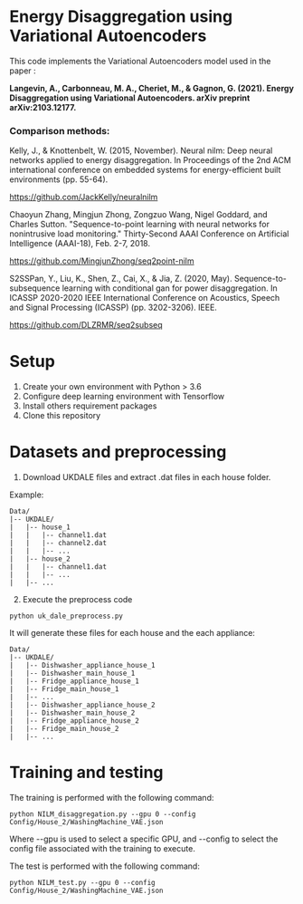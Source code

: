 # Energy Disaggregation using Variational Autoencoders
This code implements the Variational Autoencoders model used in the paper : 

**Langevin, A., Carbonneau, M. A., Cheriet, M., & Gagnon, G. (2021). Energy Disaggregation using Variational Autoencoders. arXiv preprint arXiv:2103.12177.**

### Comparison methods:

Kelly, J., & Knottenbelt, W. (2015, November). Neural nilm: Deep neural networks applied to energy disaggregation. In Proceedings of the 2nd ACM international conference on embedded systems for energy-efficient built environments (pp. 55-64).

https://github.com/JackKelly/neuralnilm

Chaoyun Zhang, Mingjun Zhong, Zongzuo Wang, Nigel Goddard, and Charles Sutton. "Sequence-to-point learning with neural networks for nonintrusive load monitoring." Thirty-Second AAAI Conference on Artificial Intelligence (AAAI-18), Feb. 2-7, 2018.

https://github.com/MingjunZhong/seq2point-nilm

S2SSPan, Y., Liu, K., Shen, Z., Cai, X., & Jia, Z. (2020, May). Sequence-to-subsequence learning with conditional gan for power disaggregation. In ICASSP 2020-2020 IEEE International Conference on Acoustics, Speech and Signal Processing (ICASSP) (pp. 3202-3206). IEEE.

https://github.com/DLZRMR/seq2subseq


# Setup

1. Create your own environment with Python > 3.6
2. Configure deep learning environment with Tensorflow
3. Install others requirement packages
4. Clone this repository

# Datasets and preprocessing

1. Download UKDALE files and extract .dat files in each house folder.

Example:
```
Data/
|-- UKDALE/
|   |-- house_1
|   |   |-- channel1.dat
|   |   |-- channel2.dat
|   |   |-- ...
|   |-- house_2
|   |   |-- channel1.dat
|   |   |-- ...
|   |-- ...
```

2. Execute the preprocess code
```
python uk_dale_preprocess.py
```

It will generate these files for each house and the each appliance:
```
Data/
|-- UKDALE/
|   |-- Dishwasher_appliance_house_1
|   |-- Dishwasher_main_house_1
|   |-- Fridge_appliance_house_1
|   |-- Fridge_main_house_1
|   |-- ...
|   |-- Dishwasher_appliance_house_2
|   |-- Dishwasher_main_house_2
|   |-- Fridge_appliance_house_2
|   |-- Fridge_main_house_2
|   |-- ...
```

# Training and testing
The training is performed with the following command:
```
python NILM_disaggregation.py --gpu 0 --config Config/House_2/WashingMachine_VAE.json
```

Where --gpu is used to select a specific GPU, and --config to select the config file associated with the training to execute.

The test is performed with the following command:
```
python NILM_test.py --gpu 0 --config Config/House_2/WashingMachine_VAE.json
```
